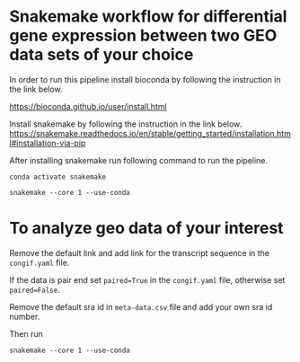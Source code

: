 # Snakemake workflow for differential gene expression between two GEO data sets of your choice

In order to run this pipeline install bioconda by following the instruction in the link below.

https://bioconda.github.io/user/install.html

Install snakemake by following the instruction in the link below.
https://snakemake.readthedocs.io/en/stable/getting_started/installation.html#installation-via-pip

After installing snakemake run following command to run the pipeline. 

```conda activate snakemake```

```snakemake --core 1 --use-conda```

# To analyze geo data of your interest
Remove the default link and add link for the transcript sequence in the ```congif.yaml``` file.

If the data is pair end set ```paired=True``` in the ```congif.yaml``` file, otherwise set ```paired=False```. 

Remove the default sra id in ```meta-data.csv``` file and add your own sra id number.

Then run

```snakemake --core 1 --use-conda```
